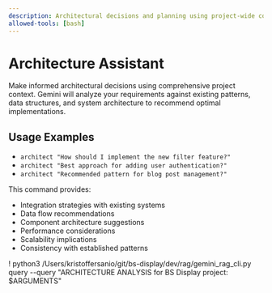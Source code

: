 ```yaml
---
description: Architectural decisions and planning using project-wide context via RAG
allowed-tools: [bash]
---
```


# Architecture Assistant

Make informed architectural decisions using comprehensive project context. Gemini will analyze your requirements against existing patterns, data structures, and system architecture to recommend optimal implementations.

## Usage Examples
- `architect "How should I implement the new filter feature?"`
- `architect "Best approach for adding user authentication?"`
- `architect "Recommended pattern for blog post management?"`

This command provides:
- Integration strategies with existing systems
- Data flow recommendations
- Component architecture suggestions
- Performance considerations
- Scalability implications
- Consistency with established patterns

! python3 /Users/kristoffersanio/git/bs-display/dev/rag/gemini_rag_cli.py query --query "ARCHITECTURE ANALYSIS for BS Display project: $ARGUMENTS"